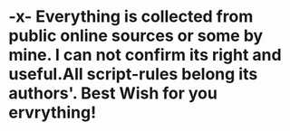 # -x- Everything is collected from public online sources or some by mine. I can not confirm its right and useful.All script-rules belong its authors'. Best Wish for you ervrything!
